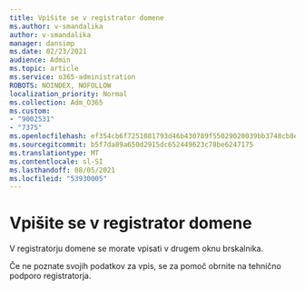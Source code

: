 ```yaml
---
title: Vpišite se v registrator domene
ms.author: v-smandalika
author: v-smandalika
manager: dansimp
ms.date: 02/23/2021
audience: Admin
ms.topic: article
ms.service: o365-administration
ROBOTS: NOINDEX, NOFOLLOW
localization_priority: Normal
ms.collection: Adm_O365
ms.custom:
- "9002531"
- "7375"
ms.openlocfilehash: ef354cb6f7251081793d46b430789f55029020039bb3748cb8ece3b951e787a2
ms.sourcegitcommit: b5f7da89a650d2915dc652449623c78be6247175
ms.translationtype: MT
ms.contentlocale: sl-SI
ms.lasthandoff: 08/05/2021
ms.locfileid: "53930005"
---
```

# <a name="sign-in-to-your-domain-registrar"></a>Vpišite se v registrator domene

V registratorju domene se morate vpisati v drugem oknu brskalnika.

Če ne poznate svojih podatkov za vpis, se za pomoč obrnite na tehnično podporo registratorja.
